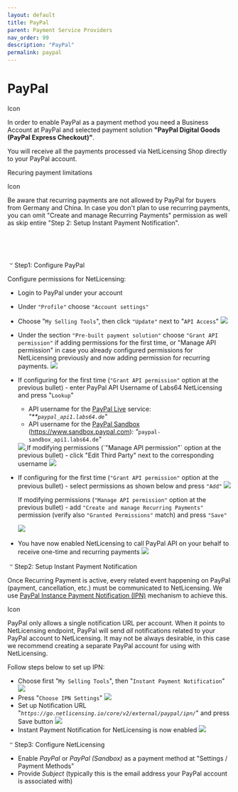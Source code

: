 ```yaml
---
layout: default
title: PayPal
parent: Payment Service Providers
nav_order: 99
description: "PayPal"
permalink: paypal
---
```


PayPal
======

<span class="aui-icon icon-success">Icon</span>

In order to enable PayPal as a payment method you need a Business
Account at PayPal and selected payment solution **"PayPal Digital Goods
(PayPal Express Checkout)"**.

You will receive all the payments processed via NetLicensing Shop
directly to your PayPal account.

Recuring payment limitations

<span class="aui-icon icon-warning">Icon</span>

Be aware that recurring payments are not allowed by PayPal for buyers
from Germany and China. In case you don't plan to use recurring
payments, you can omit "Create and manage Recurring Payments" permission
as well as skip entire "Step 2: Setup Instant Payment Notification".

 

 

<span
class="expand-control-icon"><img src="assets/images/icons/grey_arrow_down.png" class="expand-control-image" /></span><span
class="expand-control-text">Step1: Configure PayPal</span>

Configure permissions for NetLicensing:

-   Login to PayPal under your account

<!-- -->

-   Under `"Profile"` choose `"Account settings"`

<!-- -->

-   Choose "`My Selling Tools`", then click `"Update"` next to
    "`API Access`"
    <a href="assets/images/paypal-selling-tools-03.png" data-lightbox="paypal" data-title="My Selling Tools" data-alt="My Selling Tools">
      <img src="assets/images/paypal-selling-tools-03.png" />
    </a>

<!-- -->

-   Under the section `"Pre-built payment solution"` choose
    `"Grant API permission"` if adding permissions for the first time,
    or "Manage API permission" in case you already configured
    permissions for NetLicensing previously and now adding permission
    for recurring payments.
    <a href="assets/images/paypal-api-grant.png" data-lightbox="paypal" data-title="Pre-built payment solution" data-alt="Pre-built payment solution">
      <img src="assets/images/paypal-api-grant.png" />
    </a>

<!-- -->

-   If configuring for the first time (`"Grant API permission"` option
    at the previous bullet) - enter PayPal API Username of Labs64
    NetLicensing and press "`Lookup`"
    -   API username for the
        <a href="https://www.paypal.com" class="external-link">PayPal Live</a>
        service: *"**`paypal_api1.labs64.de`"*
    -   API username for the
        <a href="https://www.sandbox.paypal.com" class="external-link">PayPal Sandbox</a>
        (<a href="https://www.sandbox.paypal.com/" class="external-link">https://www.sandbox.paypal.com</a>):
        *"*`paypal-sandbox_api1.labs64.de`*"*

    <a href="assets/images/paypal-3pp-add.png" data-lightbox="paypal" data-title="Grant API permission" data-alt="Grant API permission">
      <img src="assets/images/paypal-3pp-add.png" />
    </a>
    If modifying permissions (`"Manage API permission"` option at the
    previous bullet) - click "Edit Third Party" next to the
    corresponding username

    <a href="assets/images/paypal-3pp-access.png" data-lightbox="paypal" data-title="Manage API permission" data-alt="Manage API permission">
      <img src="assets/images/paypal-3pp-access.png" />
    </a>

<!-- -->

-   If configuring for the first time (`"Grant API permission"` option
    at the previous bullet) - select permissions as shown below and
    press `"Add"`
    <a href="assets/images/paypal-3pp-permissions.png" data-lightbox="paypal" data-title="Grant API permission" data-alt="Grant API permission">
      <img src="assets/images/paypal-3pp-permissions.png" />
    </a>

    If modifying permissions (`"Manage API permission"` option at the
    previous bullet) - add `"Create and manage Recurring Payments"`
    permission (verify also `"Granted Permissions"` match) and press
    `"Save"`

    <a href="assets/images/paypal-3pp-permissions-recurring.png" data-lightbox="paypal" data-title="Granted Permissions" data-alt="Granted Permissions">
      <img src="assets/images/paypal-3pp-permissions-recurring.png" />
    </a>

<!-- -->

-   You have now enabled NetLicensing to call PayPal API on your behalf
    to receive one-time and recurring payments
    <a href="assets/images/paypal-3pp-access-02.png" data-lightbox="paypal" data-title="PayPal API" data-alt="PayPal API">
      <img src="assets/images/paypal-3pp-access-02.png" />
    </a>

<span
class="expand-control-icon"><img src="assets/images/icons/grey_arrow_down.png" class="expand-control-image" /></span><span
class="expand-control-text">Step2: Setup Instant Payment
Notification</span>

Once Recurring Payment is active, every related event happening on
PayPal (payment, cancellation, etc.) must be communicated to
NetLicensing. We use
<a href="https://developer.paypal.com/docs/classic/products/instant-payment-notification/" class="external-link">PayPal Instance Payment Notification (IPN)</a>
mechanism to achieve this.

<span class="aui-icon icon-problem">Icon</span>

PayPal only allows a single notification URL per account. When it points
to NetLicensing endpoint, PayPal will send *all* notifications related
to your PayPal account to NetLicensing. It may not be always desirable,
in this case we recommend creating a separate PayPal account for using
with NetLicensing.

Follow steps below to set up IPN:

-   Choose first "`My Selling Tools`", then
    "`Instant Payment Notification`"
    <a href="assets/images/paypal-selling-tools-02.png" data-lightbox="paypal" data-title="Instant Payment Notification" data-alt="Instant Payment Notification">
      <img src="assets/images/paypal-selling-tools-02.png" />
    </a>
-   Press "`Choose IPN Settings`"
    <a href="assets/images/paypal-ipn-02.png" data-lightbox="paypal" data-title="Choose IPN Settings" data-alt="Choose IPN Settings">
      <img src="assets/images/paypal-ipn-02.png" />
    </a>
-   Set up Notification URL
    "*`https://go.netlicensing.io/core/v2/external/paypal/ipn/`*" and
    press Save button
    <a href="assets/images/paypal-ipn-edit.png" data-lightbox="paypal" data-title="Set up Notification URL" data-alt="Set up Notification URL">
      <img src="assets/images/paypal-ipn-edit.png" />
    </a>
-   Instant Payment Notification for NetLicensing is now enabled
    <a href="assets/images/paypal-ipn.png" data-lightbox="paypal" data-title="Instant Payment Notification" data-alt="Instant Payment Notification">
      <img src="assets/images/paypal-ipn.png" />
    </a>

<span
class="expand-control-icon"><img src="assets/images/icons/grey_arrow_down.png" class="expand-control-image" /></span><span
class="expand-control-text">Step3: Configure NetLicensing</span>

-   Enable *PayPal* or *PayPal (Sandbox)* as a payment method at
    "Settings / Payment Methods"
-   Provide *Subject* (typically this is the email address your PayPal
    account is associated with)

 

<span style="white-space: pre-wrap;">
</span>
